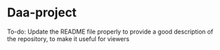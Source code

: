 # Daa-project

To-do: Update the README file properly to provide a good description of the repository, to make it useful for viewers
